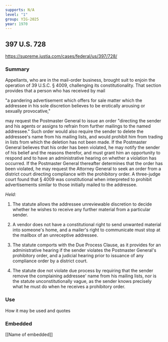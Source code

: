 ```yaml
---
supports: N/A
level: "1"
group: YIG-2025
year: 1970
---
```

## 397 U.S. 728

https://supreme.justia.com/cases/federal/us/397/728/

### Summary

Appellants, who are in the mail-order business, brought suit to enjoin the operation of 39 U.S.C. § 4009, challenging its constitutionality. That section provides that a person who has received by mail

"a pandering advertisement which offers for sale matter which the addressee in his sole discretion believes to be erotically arousing or sexually provocative,"

may request the Postmaster General to issue an order "directing the sender and his agents or assigns to refrain from further mailings to the named addressee." Such order would also require the sender to delete the addressee's name from his mailing lists, and would prohibit him from trading in lists from which the deletion has not been made. If the Postmaster General believes that his order has been violated, he may notify the sender of his belief and the reasons therefor, and must grant him an opportunity to respond and to have an administrative hearing on whether a violation has occurred. If the Postmaster General thereafter determines that the order has been violated, he may request the Attorney General to seek an order from a district court directing compliance with the prohibitory order. A three-judge court found that § 4009 was constitutional when interpreted to prohibit advertisements similar to those initially mailed to the addressee.

_Held:_

1. The statute allows the addressee unreviewable discretion to decide whether he wishes to receive any further material from a particular sender.

2. A vendor does not have a constitutional right to send unwanted material into someone's home, and a mailer's right to communicate must stop at the mailbox of an unreceptive addressee.

3. The statute comports with the Due Process Clause, as it provides for an administrative hearing if the sender violates the Postmaster General's prohibitory order, and a judicial hearing prior to issuance of any compliance order by a district court.

4. The statute doe not violate due process by requiring that the sender remove the complaining addressee' name from his mailing lists, nor is the statute unconstitutionally vague, as the sender knows precisely what he must do when he receives a prohibitory order. 

### Use

How it may be used and quotes

### Embedded

[[Name of embedded]]
